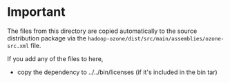 <!---
  Licensed under the Apache License, Version 2.0 (the "License");
  you may not use this file except in compliance with the License.
  You may obtain a copy of the License at

   http://www.apache.org/licenses/LICENSE-2.0

  Unless required by applicable law or agreed to in writing, software
  distributed under the License is distributed on an "AS IS" BASIS,
  WITHOUT WARRANTIES OR CONDITIONS OF ANY KIND, either express or implied.
  See the License for the specific language governing permissions and
  limitations under the License. See accompanying LICENSE file.
-->

# Important

The files from this directory are copied automatically to the source distribution package
via the `hadoop-ozone/dist/src/main/assemblies/ozone-src.xml` file.

If you add any of the files to here,
 * copy the dependency to ../../bin/licenses (if it's included in the bin tar)